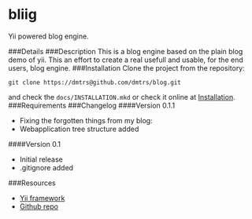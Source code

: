 bliig
=====
Yii powered blog engine.

###Details
###Description
This is a blog engine based on the plain blog demo of yii. This an effort to create a real usefull and usable, for the end users, blog engine.
###Installation
Clone the project from the repository:

    git clone https://dmtrs@github.com/dmtrs/blog.git

and check the <code>docs/INSTALLATION.mkd</code> or check it online at [Installation](https://github.com/dmtrs/bliig/blob/master/docs/INSTALLATION.mkd).
###Requirements
###Changelog
####Version 0.1.1
- Fixing the forgotten things from my blog:
- Webapplication tree structure added

####Version 0.1
- Initial release
- .gitignore added

###Resources

- [Yii framework](http://www.yiiframework.com/)
- [Github repo](https://github.com/dmtrs/blog)  
